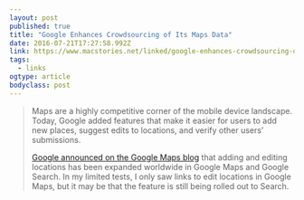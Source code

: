 ```yaml
---
layout: post 
published: true 
title: "Google Enhances Crowdsourcing of Its Maps Data" 
date: 2016-07-21T17:27:58.992Z 
link: https://www.macstories.net/linked/google-enhances-crowdsourcing-of-its-maps-data/ 
tags:
  - links
ogtype: article 
bodyclass: post 
---
```


> Maps are a highly competitive corner of the mobile device landscape. Today, Google added features that make it easier for users to add new places, suggest edits to locations, and verify other users’ submissions.
> 
> [Google announced on the Google Maps blog](https://maps.googleblog.com/2016/07/more-ways-to-share-your-street-smarts.html) that adding and editing locations has been expanded worldwide in Google Maps and Google Search. In my limited tests, I only saw links to edit locations in Google Maps, but it may be that the feature is still being rolled out to Search.
